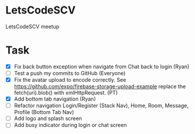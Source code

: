 # LetsCodeSCV
LetsCodeSCV meetup

# Task
- [x] Fix back button exception when navigate from Chat back to login (Ryan)
- [ ] Test a push my commits to GitHub (Everyone)
- [x] Fix the avatar upload to encode correctly. See https://github.com/expo/firebase-storage-upload-example
replace the fetch(uri).blob() with xmlHttpRequest. (PT)
- [x] Add bottom tab navigation (Ryan)
- [ ] Refactor navigation Login/Register (Stack Nav), Home, Room, Message, Profile (Bottom Tab Nav)
- [ ] Add logo and splash screen
- [ ] Add busy indicator during login or chat screen
